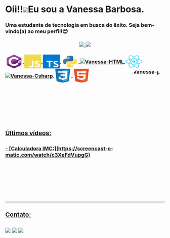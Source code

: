 <h1 align="left">Oii!!<img src="https://raw.githubusercontent.com/kaueMarques/kaueMarques/master/hi.gif" height="30px">Eu sou a Vanessa Barbosa.</h1>
<h3>Uma estudante de tecnologia em busca do êxito. Seja bem-vindo(a) ao meu perfil!😊<h3/>


<div align="center">
  <a href="https://github.com/devbarbosaa">
  <img height="130em" src="https://github-readme-stats.vercel.app/api?username=devbarbosaa&show_icons=true&theme=highcontrast&include_all_commits=true&count_private=true"/>
  <img height="130em" src="https://github-readme-stats.vercel.app/api/top-langs/?username=devbarbosaa&layout=compact&langs_count=7&theme=highcontrast"/>
</div>

<div style="display: inline_block"><br>
  <img align="center" alt="Vanessa-Csharp" height="45" width="55" src="https://raw.githubusercontent.com/devicons/devicon/master/icons/csharp/csharp-original.svg">
  <img align="center" alt="Vanessa-Js" height="45" width="55" src="https://raw.githubusercontent.com/devicons/devicon/master/icons/javascript/javascript-plain.svg">
 <img align="center" alt="Vanessa-Typescript" height="45" width="55" src="https://raw.githubusercontent.com/devicons/devicon/master/icons/typescript/typescript-original.svg">
  <img align="center" alt="Vanessa-Python" height="45" width="55" src="https://raw.githubusercontent.com/devicons/devicon/master/icons/python/python-original.svg">
  <img align="center" alt="Vanessa-HTML" height="45" width="55" src="https://cdn.jsdelivr.net/gh/devicons/devicon/icons/dotnetcore/dotnetcore-original.svg">
  <img align="center" alt="Vanessa-React" height="45" width="55" src="https://raw.githubusercontent.com/devicons/devicon/master/icons/react/react-original.svg">
  <img align="center" alt="Vanessa-Csharp" height="45" width="55" src="https://cdn.jsdelivr.net/gh/devicons/devicon/icons/angularjs/angularjs-original.svg">
  <img align="center" alt="Vanessa-CSS" height="45" width="55" src="https://raw.githubusercontent.com/devicons/devicon/master/icons/css3/css3-original.svg">
  <img align="center" alt="Vanessa-HTML" height="45" width="55" src="https://raw.githubusercontent.com/devicons/devicon/master/icons/html5/html5-original.svg">
  
  <img align="right" alt="Vanessa-pic" height="150" style="border-radius:50px;" src="https://picrew.me/shareImg/org/202210/338224_628GhSar.png">
</div>
  <br><br/>
  <br><br/>
  <br><br/>
  
  <h3>Últimos vídeos:<h3/>
    <h4> - [Calculadora IMC:](https://screencast-o-matic.com/watch/c3XeFdVupgG)<h4/><br/>
    <br><br/>
  <br><br/>
  <hr/>
  <h3>Contato:<h3/>
 <div>
  <a href = "mailto:dev_vanessabarbosa@outlook.com"><img src="https://img.shields.io/badge/Microsoft_Outlook-0078D4?style=for-the-badge&logo=microsoft-outlook&logoColor=white)](https://outlook.live.com/mail/0/)](https://outlook.live.com/mail/0/"></a>
<a href="https://instagram.com/dev_barbosaa" target="_blank"><img src="https://img.shields.io/badge/Instagram-E4405F?style=for-the-badge&logo=instagram&logoColor=white" target="_blank"></a>
<a href="https://discord.com/channels/1030669108599078934/1030669109161107478R" target="_blank"><img src="https://img.shields.io/badge/Discord-7289DA?style=for-the-badge&logo=discord&logoColor=white" target="_blank"></a> 
</div>
 



